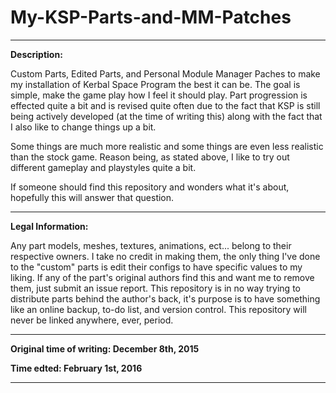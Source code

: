 # My-KSP-Parts-and-MM-Patches

----------

**Description:**

Custom Parts, Edited Parts, and Personal Module Manager Paches to make my installation of Kerbal Space Program the best it can be. The goal is simple, make the game play how I feel it should play. Part progression is effected quite a bit and is revised quite often due to the fact that KSP is still being actively developed (at the time of writing this) along with the fact that I also like to change things up a bit.

Some things are much more realistic and some things are even less realistic than the stock game. Reason being, as stated above, I like to try out different gameplay and playstyles quite a bit.

If someone should find this repository and wonders what it's about, hopefully this will answer that question.

--------

**Legal Information:**

Any part models, meshes, textures, animations, ect... belong to their respective owners. I take no credit in making them, the only thing I've done to the "custom" parts is edit their configs to have specific values to my liking. If any of the part's original authors find this and want me to remove them, just submit an issue report. This repository is in no way trying to distribute parts behind the author's back, it's purpose is to have something like an online backup, to-do list, and version control. This repository will never be linked anywhere, ever, period. 

-----------------------

**Original time of writing: December 8th, 2015**

**Time edted: February 1st, 2016**

------------------------------
